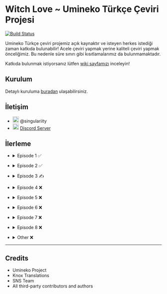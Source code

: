 # Witch Love ~ Umineko Türkçe Çeviri Projesi

[![Build Status](../../workflows/Build/badge.svg)](../../actions)

Umineko Türkçe çeviri projemiz açık kaynaktır ve isteyen herkes istediği zaman katkıda bulunabilir! Acele çeviri yapmak yerine kaliteli çeviri yapmak önceliğimiz. Bu nedenle süre sınırı gibi kısıtlamalarımız da bulunmamaktadır.

Katkıda bulunmak istiyorsanız lütfen [wiki sayfamızı](https://witch-love.com/wiki/umineko/contributing/info) inceleyin!

## Kurulum
Detaylı kuruluma [buradan](https://witch-love.com/wiki/umineko/installation) ulaşabilirsiniz.

## İletişim
- <img src="https://i.imgur.com/62IuQAp.png" width=20 title="Discord" />  @singulariity
- <img src="https://i.imgur.com/62IuQAp.png" width=20 title="Discord" />  [Discord Server](https://discord.gg/jyD5jn9Vpd)

## İlerleme
* <details>
  <summary>Episode 1 ✅</summary>

   * Story
      * [Chapter 0 (Prologue)](../../tree/master/story/ep1/tr/umi1_op.txt) ✅
      * [Chapter 1](../../tree/master/story/ep1/tr/umi1_1.txt) ✅
      * [Chapter 2](../../tree/master/story/ep1/tr/umi1_2.txt) ✅
      * [Chapter 3](../../tree/master/story/ep1/tr/umi1_3.txt) ✅
      * [Chapter 4](../../tree/master/story/ep1/tr/umi1_4.txt) ✅
      * [Chapter 5](../../tree/master/story/ep1/tr/umi1_5.txt) ✅
      * [Chapter 6](../../tree/master/story/ep1/tr/umi1_6.txt) ✅
      * [Chapter 7](../../tree/master/story/ep1/tr/umi1_7.txt) ✅
      * [Chapter 8](../../tree/master/story/ep1/tr/umi1_8.txt) ✅
      * [Chapter 9](../../tree/master/story/ep1/tr/umi1_9.txt) ✅
      * [Chapter 10](../../tree/master/story/ep1/tr/umi1_10.txt) ✅
      * [Chapter 11](../../tree/master/story/ep1/tr/umi1_11.txt) ✅
      * [Chapter 12](../../tree/master/story/ep1/tr/umi1_12.txt) ✅
      * [Chapter 13](../../tree/master/story/ep1/tr/umi1_13.txt) ✅
      * [Chapter 14](../../tree/master/story/ep1/tr/umi1_14.txt) ✅
      * [Chapter 15](../../tree/master/story/ep1/tr/umi1_15.txt) ✅
      * [Chapter 16](../../tree/master/story/ep1/tr/umi1_16.txt) ✅
      * [Chapter 17](../../tree/master/story/ep1/tr/umi1_17.txt) ✅
      * [Chapter 18 (Tea Party)](../../tree/master/story/ep1/tr/umi1_18.txt) ✅
      * [Chapter 19 (Hidden Tea Party)](../../tree/master/story/ep1/tr/umi1_19.txt) ✅
   * Other
      * [Tips Titles](../../blob/master/script/tr/menu.txt#L2-L9) ✅
      * [Tips Texts](../../blob/master/script/tr/menu.txt#L296-L303) ✅
      * [Grimoire Titles](../../blob/master/script/tr/menu.txt#L57-L67) ✅
      * [Grimoire Texts](../../blob/master/script/tr/menu.txt#L349-L359) ✅
      * [Save/Load Menu](../../blob/master/script/tr/menu.txt#L829-L850) ✅
      * [Chapter Names](../../blob/master/script/tr/menu.txt#L485-L521) ✅
      * [Characters Menu](../../blob/master/script/tr/menu.txt#L1030-L1071) ✅
</details>

* <details>
  <summary>Episode 2 ✅</summary>

   * Story
      * [Chapter 0 (Prologue)](../../tree/master/story/ep2/tr/umi2_op.txt) ✅
      * [Chapter 1](../../tree/master/story/ep2/tr/umi2_1.txt) ✅
      * [Chapter 2](../../tree/master/story/ep2/tr/umi2_2.txt) ✅
      * [Chapter 3](../../tree/master/story/ep2/tr/umi2_3.txt) ✅
      * [Chapter 4](../../tree/master/story/ep2/tr/umi2_4.txt) ✅
      * [Chapter 5](../../tree/master/story/ep2/tr/umi2_5.txt) ✅
      * [Chapter 6](../../tree/master/story/ep2/tr/umi2_6.txt) ✅
      * [Chapter 7](../../tree/master/story/ep2/tr/umi2_7.txt) ✅
      * [Chapter 8](../../tree/master/story/ep2/tr/umi2_8.txt) ✅
      * [Chapter 9](../../tree/master/story/ep2/tr/umi2_9.txt) ✅
      * [Chapter 10](../../tree/master/story/ep2/tr/umi2_10.txt) ✅
      * [Chapter 11](../../tree/master/story/ep2/tr/umi2_11.txt) ✅
      * [Chapter 12](../../tree/master/story/ep2/tr/umi2_12.txt) ✅
      * [Chapter 13](../../tree/master/story/ep2/tr/umi2_13.txt) ✅
      * [Chapter 14](../../tree/master/story/ep2/tr/umi2_14.txt) ✅
      * [Chapter 15](../../tree/master/story/ep2/tr/umi2_15.txt) ✅
      * [Chapter 16](../../tree/master/story/ep2/tr/umi2_16.txt) ✅
      * [Chapter 17](../../tree/master/story/ep2/tr/umi2_17.txt) ✅
      * [Chapter 18](../../tree/master/story/ep2/tr/umi2_18.txt) ✅
      * [Chapter 19 (Tea Party)](../../tree/master/story/ep2/tr/umi2_19.txt) ✅
         * [Song: Melody](../../../umineko-scripting-tr-files/tree/master/files/video/sub/58_tr.ass) ✅
      * [Chapter 20 (Hidden Tea Party)](../../tree/master/story/ep2/tr/umi2_20.txt) ✅
   * Other
      * [Tips Titles](../../blob/master/script/tr/menu.txt#L11-L18) ✅
      * [Tips Texts](../../blob/master/script/tr/menu.txt#L305-L312) ✅
      * [Grimoire Titles](../../blob/master/script/tr/menu.txt#L69-L73) ✅
      * [Grimoire Texts](../../blob/master/script/tr/menu.txt#L362-L366) ✅
      * [Save/Load Menu](../../blob/master/script/tr/menu.txt#L851-L872) ✅
      * [Chapter Names](../../blob/master/script/tr/menu.txt#L522-L560) ✅
      * [Characters Menu](../../blob/master/script/tr/menu.txt#L1073-L1132) ✅
</details>

* <details>
  <summary>Episode 3 ✍️</summary>

   * Story
      * [Chapter 0 (Prologue)](../../tree/master/story/ep3/tr/umi3_op.txt) ✅
      * [Chapter 1](../../tree/master/story/ep3/tr/umi3_1.txt) ✅
      * [Chapter 2](../../tree/master/story/ep3/tr/umi3_2.txt) ✅
      * [Chapter 3](../../tree/master/story/ep3/tr/umi3_3.txt) ✅
      * [Chapter 4](../../tree/master/story/ep3/tr/umi3_4.txt) ✅
      * [Chapter 5](../../tree/master/story/ep3/tr/umi3_5.txt) `<- Burdayız`
      * [Chapter 6](../../tree/master/story/ep3/tr/umi3_6.txt) ❌
      * [Chapter 7](../../tree/master/story/ep3/tr/umi3_7.txt) ❌
      * [Chapter 8](../../tree/master/story/ep3/tr/umi3_8.txt) ❌
      * [Chapter 9](../../tree/master/story/ep3/tr/umi3_9.txt) ❌
      * [Chapter 10](../../tree/master/story/ep3/tr/umi3_10.txt) ❌
      * [Chapter 11](../../tree/master/story/ep3/tr/umi3_11.txt) ❌
      * [Chapter 12](../../tree/master/story/ep3/tr/umi3_12.txt) ❌
      * [Chapter 13](../../tree/master/story/ep3/tr/umi3_13.txt) ❌
      * [Chapter 14](../../tree/master/story/ep3/tr/umi3_14.txt) ❌
      * [Chapter 15](../../tree/master/story/ep3/tr/umi3_15.txt) ❌
      * [Chapter 16](../../tree/master/story/ep3/tr/umi3_16.txt) ❌
      * [Chapter 17](../../tree/master/story/ep3/tr/umi3_17.txt) ❌
      * [Chapter 18](../../tree/master/story/ep3/tr/umi3_18.txt) ❌
      * [Chapter 19 (Tea Party)](../../tree/master/story/ep3/tr/umi3_19.txt) ❌
      * [Chapter 20 (Hidden Tea Party)](../../tree/master/story/ep3/tr/umi3_20.txt) ❌
         * [Song: activepain](../../../umineko-scripting-tr-files/tree/master/files/video/sub/83_tr.ass) ✅
   * Other
      * [Tips Titles](../../blob/master/script/tr/menu.txt#L20-L26) ✅
      * [Tips Texts](../../blob/master/script/tr/menu.txt#L314-L320) ✅
      * [Grimoire Titles](../../blob/master/script/tr/menu.txt#L81-L85) ✅
      * [Grimoire Texts](../../blob/master/script/tr/menu.txt#L374-L378) ✅
      * [Save/Load Menu](../../blob/master/script/tr/menu.txt#L873-L894) ✅
      * [Chapter Names](../../blob/master/script/tr/menu.txt#L561-L599) ✅
      * [Characters Menu](../../blob/master/script/tr/menu.txt#L1133-L1189) ✅
</details>

* <details>
  <summary>Episode 4 ❌</summary>

   * Story
      * [Chapter 0 (Prologue)](../../tree/master/story/ep4/tr/umi4_op.txt) ❌
      * [Chapter 1](../../tree/master/story/ep4/tr/umi4_1.txt) ❌
      * [Chapter 2](../../tree/master/story/ep4/tr/umi4_2.txt) ❌
      * [Chapter 3](../../tree/master/story/ep4/tr/umi4_3.txt) ❌
      * [Chapter 4](../../tree/master/story/ep4/tr/umi4_4.txt) ❌
      * [Chapter 5](../../tree/master/story/ep4/tr/umi4_5.txt) ❌
      * [Chapter 6](../../tree/master/story/ep4/tr/umi4_6.txt) ❌
      * [Chapter 7](../../tree/master/story/ep4/tr/umi4_7.txt) ❌
      * [Chapter 8](../../tree/master/story/ep4/tr/umi4_8.txt) ❌
      * [Chapter 9](../../tree/master/story/ep4/tr/umi4_9.txt) ❌
      * [Chapter 10](../../tree/master/story/ep4/tr/umi4_10.txt) ❌
      * [Chapter 11](../../tree/master/story/ep4/tr/umi4_11.txt) ❌
      * [Chapter 12](../../tree/master/story/ep4/tr/umi4_12.txt) ❌
      * [Chapter 13](../../tree/master/story/ep4/tr/umi4_13.txt) ❌
      * [Chapter 14](../../tree/master/story/ep4/tr/umi4_14.txt) ❌
      * [Chapter 15](../../tree/master/story/ep4/tr/umi4_15.txt) ❌
      * [Chapter 16](../../tree/master/story/ep4/tr/umi4_16.txt) ❌
      * [Chapter 17](../../tree/master/story/ep4/tr/umi4_17.txt) ❌
      * [Chapter 18](../../tree/master/story/ep4/tr/umi4_18.txt) ❌
      * [Chapter 19](../../tree/master/story/ep4/tr/umi4_19.txt) ❌
      * [Chapter 20 (Tea Party)](../../tree/master/story/ep4/tr/umi4_20.txt) ❌
         * [Song: Discode](../../../umineko-scripting-tr-files/tree/master/files/video/sub/109_tr.ass) ✅
      * [Chapter 21 (Hidden Tea Party)](../../tree/master/story/ep4/tr/umi4_21.txt) ❌
   * Other
      * [Tips Titles](../../blob/master/script/tr/menu.txt#L28-L35) ✅
      * [Tips Texts](../../blob/master/script/tr/menu.txt#L322-L329) ❌
      * [Grimoire Titles](../../blob/master/script/tr/menu.txt#L93-L102) ✅
      * [Grimoire Texts](../../blob/master/script/tr/menu.txt#L386-L395) ❌
      * [Save/Load Menu](../../blob/master/script/tr/menu.txt#L895-L917) ✅
      * [Chapter Names](../../blob/master/script/tr/menu.txt#L600-L640) ✅
      * [Characters Menu](../../blob/master/script/tr/menu.txt#L1191-L1276) ❌
</details>

* <details>
  <summary>Episode 5 ❌</summary>

   * Story
      * [Chapter 0 (Prologue)](../../tree/master/story/ep5/tr/umi5_op.txt) ❌
      * [Chapter 1](../../tree/master/story/ep5/tr/umi5_1.txt) ❌
      * [Chapter 2](../../tree/master/story/ep5/tr/umi5_2.txt) ❌
      * [Chapter 3](../../tree/master/story/ep5/tr/umi5_3.txt) ❌
      * [Chapter 4](../../tree/master/story/ep5/tr/umi5_4.txt) ❌
      * [Chapter 5](../../tree/master/story/ep5/tr/umi5_5.txt) ❌
      * [Chapter 6](../../tree/master/story/ep5/tr/umi5_6.txt) ❌
      * [Chapter 7](../../tree/master/story/ep5/tr/umi5_7.txt) ❌
      * [Chapter 8](../../tree/master/story/ep5/tr/umi5_8.txt) ❌
      * [Chapter 9](../../tree/master/story/ep5/tr/umi5_9.txt) ❌
      * [Chapter 10](../../tree/master/story/ep5/tr/umi5_10.txt) ❌
      * [Chapter 11](../../tree/master/story/ep5/tr/umi5_11.txt) ❌
      * [Chapter 12](../../tree/master/story/ep5/tr/umi5_12.txt) ❌
      * [Chapter 13](../../tree/master/story/ep5/tr/umi5_13.txt) ❌
      * [Chapter 14](../../tree/master/story/ep5/tr/umi5_14.txt) ❌
      * [Chapter 15](../../tree/master/story/ep5/tr/umi5_15.txt) ❌
      * [Chapter 16 (Tea Party)](../../tree/master/story/ep5/tr/umi5_16.txt) ❌
      * [Chapter 17 (Hidden Tea Party)](../../tree/master/story/ep5/tr/umi5_17.txt) ❌
         * [Song: WINGS(Ver hope)](../../../umineko-scripting-tr-files/tree/master/files/video/sub/134_tr.ass) ✅
   * Other
      * [Tips Titles](../../blob/master/script/tr/menu.txt#L38-L42) ✅
      * [Tips Texts](../../blob/master/script/tr/menu.txt#L331-L335) ❌
      * [Grimoire Titles](../../blob/master/script/tr/menu.txt#L105-L110) ✅
      * [Grimoire Texts](../../blob/master/script/tr/menu.txt#L398-L403) ❌
      * [Save/Load Menu](../../blob/master/script/tr/menu.txt#L918-L936) ✅
      * [Chapter Names](../../blob/master/script/tr/menu.txt#L641-L673) ✅
      * [Characters Menu](../../blob/master/script/tr/menu.txt#L1279-L1331) ❌
</details>

* <details>
  <summary>Episode 6 ❌</summary>

   * Story
      * [Chapter 0 (Prologue)](../../tree/master/story/ep6/tr/umi6_op.txt) ❌
      * [Chapter 1](../../tree/master/story/ep6/tr/umi6_1.txt) ❌
      * [Chapter 2](../../tree/master/story/ep6/tr/umi6_2.txt) ❌
      * [Chapter 3](../../tree/master/story/ep6/tr/umi6_3.txt) ❌
      * [Chapter 4](../../tree/master/story/ep6/tr/umi6_4.txt) ❌
      * [Chapter 5](../../tree/master/story/ep6/tr/umi6_5.txt) ❌
      * [Chapter 6](../../tree/master/story/ep6/tr/umi6_6.txt) ❌
      * [Chapter 7](../../tree/master/story/ep6/tr/umi6_7.txt) ❌
      * [Chapter 8](../../tree/master/story/ep6/tr/umi6_8.txt) ❌
      * [Chapter 9](../../tree/master/story/ep6/tr/umi6_9.txt) ❌
      * [Chapter 10](../../tree/master/story/ep6/tr/umi6_10.txt) ❌
      * [Chapter 11](../../tree/master/story/ep6/tr/umi6_11.txt) ❌
      * [Chapter 12](../../tree/master/story/ep6/tr/umi6_12.txt) ❌
      * [Chapter 13](../../tree/master/story/ep6/tr/umi6_13.txt) ❌
      * [Chapter 14](../../tree/master/story/ep6/tr/umi6_14.txt) ❌
      * [Chapter 15](../../tree/master/story/ep6/tr/umi6_15.txt) ❌
      * [Chapter 16](../../tree/master/story/ep6/tr/umi6_16.txt) ❌
      * [Chapter 17](../../tree/master/story/ep6/tr/umi6_17.txt) ❌
      * [Chapter 18](../../tree/master/story/ep6/tr/umi6_18.txt) ❌
         * [Song: birth of new witch(Short Ver)](../../../umineko-scripting-tr-files/tree/master/files/video/sub/160_tr.ass) ✅
      * [Chapter 19 (Tea Party)](../../tree/master/story/ep6/tr/umi6_19.txt) ❌
      * [Chapter 20 (Hidden Tea Party)](../../tree/master/story/ep6/tr/umi6_20.txt) ❌
         * [Song: FISHYAROMA](../../../umineko-scripting-tr-files/tree/master/files/video/sub/161_tr.ass) ✅
   * Other
      * [Tips Titles](../../blob/master/script/tr/menu.txt#L44-L46) ✅
      * [Tips Texts](../../blob/master/script/tr/menu.txt#L337-L339) ❌
      * [Grimoire Titles](../../blob/master/script/tr/menu.txt#L117-L119) ✅
      * [Grimoire Texts](../../blob/master/script/tr/menu.txt#L410-L412) ❌
      * [Save/Load Menu](../../blob/master/script/tr/menu.txt#L937-L958) ✅
      * [Chapter Names](../../blob/master/script/tr/menu.txt#L674-L712) ✅
      * [Characters Menu](../../blob/master/script/tr/menu.txt#L1332-L1401) ❌
</details>

* <details>
  <summary>Episode 7 ❌</summary>

   * Story
      * [Chapter 0 (Prologue)](../../tree/master/story/ep7/tr/umi7_op.txt) ❌
      * [Chapter 1](../../tree/master/story/ep7/tr/umi7_1.txt) ❌
      * [Chapter 2](../../tree/master/story/ep7/tr/umi7_2.txt) ❌
      * [Chapter 3](../../tree/master/story/ep7/tr/umi7_3.txt) ❌
      * [Chapter 4](../../tree/master/story/ep7/tr/umi7_4.txt) ❌
      * [Chapter 5](../../tree/master/story/ep7/tr/umi7_5.txt) ❌
      * [Chapter 6](../../tree/master/story/ep7/tr/umi7_6.txt) ❌
      * [Chapter 7](../../tree/master/story/ep7/tr/umi7_7.txt) ❌
      * [Chapter 8](../../tree/master/story/ep7/tr/umi7_8.txt) ❌
      * [Chapter 9](../../tree/master/story/ep7/tr/umi7_9.txt) ❌
      * [Chapter 10](../../tree/master/story/ep7/tr/umi7_10.txt) ❌
      * [Chapter 11](../../tree/master/story/ep7/tr/umi7_11.txt) ❌
      * [Chapter 12](../../tree/master/story/ep7/tr/umi7_12.txt) ❌
      * [Chapter 13](../../tree/master/story/ep7/tr/umi7_13.txt) ❌
      * [Chapter 14](../../tree/master/story/ep7/tr/umi7_14.txt) ❌
      * [Chapter 15](../../tree/master/story/ep7/tr/umi7_15.txt) ❌
      * [Chapter 16](../../tree/master/story/ep7/tr/umi7_16.txt) ❌
      * [Chapter 17](../../tree/master/story/ep7/tr/umi7_17.txt) ❌
      * [Chapter 18](../../tree/master/story/ep7/tr/umi7_18.txt) ❌
      * [Chapter 19 (Tea Party)](../../tree/master/story/ep7/tr/umi7_19.txt) ❌
      * [Chapter 20 (Hidden Tea Party)](../../tree/master/story/ep7/tr/umi7_20.txt) ❌
         * [Song: without a name ver.sakura ED-size](../../../umineko-scripting-tr-files/tree/master/files/video/sub/186_tr.ass) ✅
   * Other
      * [Tips Titles](../../blob/master/script/tr/menu.txt#L48-L49) ✅
      * [Tips Texts](../../blob/master/script/tr/menu.txt#L341-L342) ❌
      * [Grimoire Titles](../../blob/master/script/tr/menu.txt#L129-L131) ✅
      * [Grimoire Texts](../../blob/master/script/tr/menu.txt#L423-L425) ❌
      * [Save/Load Menu](../../blob/master/script/tr/menu.txt#L959-L980) ✅
      * [Chapter Names](../../blob/master/script/tr/menu.txt#L713-L732) ✅
      * [Characters Menu](../../blob/master/script/tr/menu.txt#L1402-L1441) ❌
</details>

* <details>
  <summary>Episode 8 ❌</summary>

   * Story
      * [Chapter 0 (Prologue)](../../tree/master/story/ep8/tr/umi8_op.txt) ❌
      * [Chapter 1](../../tree/master/story/ep8/tr/umi8_1.txt) ❌
      * [Chapter 2](../../tree/master/story/ep8/tr/umi8_2.txt) ❌
      * [Chapter 3](../../tree/master/story/ep8/tr/umi8_3.txt) ❌
      * [Chapter 4](../../tree/master/story/ep8/tr/umi8_4.txt) ❌
      * [Chapter 5](../../tree/master/story/ep8/tr/umi8_5.txt) ❌
      * [Chapter 6](../../tree/master/story/ep8/tr/umi8_6.txt) ❌
      * [Chapter 7](../../tree/master/story/ep8/tr/umi8_7.txt) ❌
         * [Bern's Puzzle](../../blob/master/script/tr/menu.txt#L1494-L1505) ❌
         * [Bern's Puzzle Menu](../../blob/master/script/tr/menu.txt#L1848-L1878) ✅
         * [Bern's Puzzle Hints](../../blob/master/script/tr/menu.txt#L1880-L1940) ❌
      * [Chapter 8](../../tree/master/story/ep8/tr/umi8_8.txt) ❌
      * [Chapter 9](../../tree/master/story/ep8/tr/umi8_9.txt) ❌
      * [Chapter 10](../../tree/master/story/ep8/tr/umi8_10.txt) ❌
      * [Chapter 11](../../tree/master/story/ep8/tr/umi8_11.txt) ❌
      * [Chapter 12](../../tree/master/story/ep8/tr/umi8_12.txt) ❌
      * [Chapter 13](../../tree/master/story/ep8/tr/umi8_13.txt) ❌
      * [Chapter 14](../../tree/master/story/ep8/tr/umi8_14.txt) ❌
         * [Song: When the Seagulls Cry](../../../umineko-scripting-tr-files/tree/master/files/video/sub/241_tr.ass) ❌
         * [Song: When the Seagulls Cry (Legacy)](../../../umineko-scripting-tr-files/tree/master/files/legacy/sub/tr.ass) ❌
      * [Chapter 15](../../tree/master/story/ep8/tr/umi8_15.txt) ❌
      * [Chapter 16](../../tree/master/story/ep8/tr/umi8_16.txt) ❌
      * [Chapter 17 (Tea Party)](../../tree/master/story/ep8/tr/umi8_17.txt) ❌
      * [Chapter 18 (Hidden Tea Party)](../../tree/master/story/ep8/tr/umi8_18.txt) ❌
         * [Song: Cocoon of White Dreams -Ricordando il passato-](../../../umineko-scripting-tr-files/tree/master/files/video/sub/240_tr.ass) ✅
   * Other
      * [Tips Titles](../../blob/master/script/tr/menu.txt#L51-L54) ✅
      * [Tips Texts](../../blob/master/script/tr/menu.txt#L344-L347) ✅
      * [Grimoire Titles](../../blob/master/script/tr/menu.txt#L141-L143) ✅
      * [Grimoire Texts](../../blob/master/script/tr/menu.txt#L435-L437) ❌
      * [Save/Load Menu](../../blob/master/script/tr/menu.txt#L981-L1000) ✅
      * [Chapter Names](../../blob/master/script/tr/menu.txt#L752-L769) ✅
      * [Characters Menu](../../blob/master/script/tr/menu.txt#L1442-L1493) ❌
</details>

* <details>
  <summary>Other ❌</summary>

   * [credits.txt](../../tree/master/script/tr/credits.txt) ✅
   * [header.txt](../../tree/master/script/tr/header.txt) ✅
   * [menu.txt](../../tree/master/script/tr/menu.txt) ✅
      * [Trophies](../../blob/master/script/tr/menu.txt#L1943-L2024) ✅
   * Opening Lyrics ✅
      * [Opening 1: Igreja of Echoing Vows](../../../umineko-scripting-tr-files/tree/master/files/video/sub/tr.ass) ✅
      * [Chiru Opening 1: The Witch of Occultics](../../../umineko-scripting-tr-files/tree/master/files/video/sub/op56_tr.ass) ✅
      * [Chiru Opening 2: Inanna’s Dream](../../../umineko-scripting-tr-files/tree/master/files/video/sub/op4_tr.ass) ✅
      * [Chiru Opening 3: The Pithos in the Fog](../../../umineko-scripting-tr-files/tree/master/files/video/sub/op78_tr.ass) ✅
   * Omake ❌
      * [Omake 1](../../tree/master/story/omake/tr/umio1.txt) ✅
      * [Omake 2](../../tree/master/story/omake/tr/umio2.txt) ✅
      * [Omake 3](../../tree/master/story/omake/tr/umio3.txt) ✅
      * [Omake 4](../../tree/master/story/omake/tr/umio4.txt) ❌
      * [Omake 5](../../tree/master/story/omake/tr/umio5.txt) ❌
      * [Omake 6](../../tree/master/story/omake/tr/umio6.txt) ✅
      * [Omake 7](../../tree/master/story/omake/tr/umio7.txt) ✅
      * [Omake 8](../../tree/master/story/omake/tr/umio8.txt) ❌
         * [Song: Promise](../../../umineko-scripting-tr-files/tree/master/files/video/sub/132_tr.ass) ❌
      * [Omake 9](../../tree/master/story/omake/tr/umio9.txt) ❌
</details>

-----

## Credits
- Umineko Project
- Knox Translations
- SNS Team
- All third-party contributors and authors
